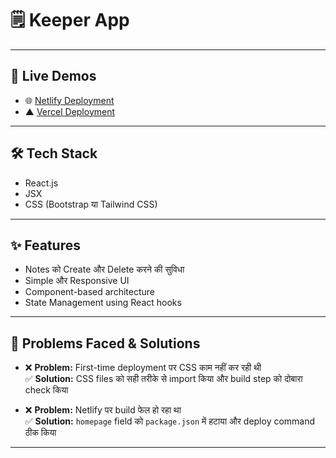 # 🗒️ Keeper App



---

## 🚀 Live Demos

- 🌐 [Netlify Deployment](https://strong-melomakarona-d38959.netlify.app)
- ▲ [Vercel Deployment](https://<your-vercel-link>.vercel.app) <!-- Replace this with your actual vercel link -->

---

## 🛠️ Tech Stack

- React.js
- JSX
- CSS (Bootstrap या Tailwind CSS)

---

## ✨ Features

- Notes को Create और Delete करने की सुविधा
- Simple और Responsive UI
- Component-based architecture
- State Management using React hooks

---

## 🧩 Problems Faced & Solutions

- ❌ **Problem:** First-time deployment पर CSS काम नहीं कर रही थी  
  ✅ **Solution:** CSS files को सही तरीके से import किया और build step को दोबारा check किया

- ❌ **Problem:** Netlify पर build फेल हो रहा था  
  ✅ **Solution:** `homepage` field को `package.json` में हटाया और deploy command ठीक किया

---

